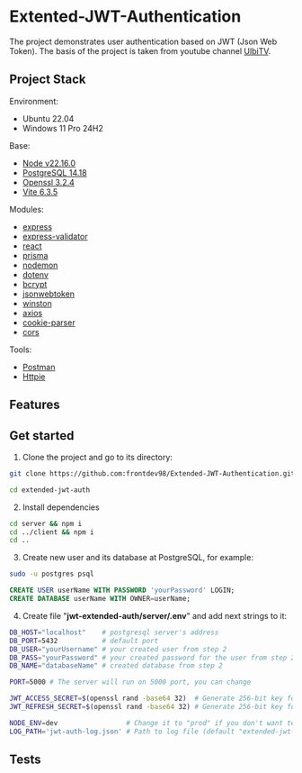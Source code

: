 # Extented-JWT-Authentication
The project demonstrates user authentication based on JWT (Json Web Token).
The basis of the project is taken from youtube channel [UlbiTV](https://www.youtube.com/watch?v=fN25fMQZ2v0&t=5160s&ab_channel=UlbiTV).

## Project Stack
Environment:
- Ubuntu 22.04
- Windows 11 Pro 24H2

Base:
- [Node v22.16.0](https://nodejs.org/en/blog/release/v22.16.0)
- [PostgreSQL 14.18](https://www.postgresql.org/about/news/postgresql-175-169-1513-1418-and-1321-released-3072/)
- [Openssl 3.2.4](https://www.openssl.org/)
- [Vite 6.3.5](https://vite.dev/)

Modules:
- [express](https://www.npmjs.com/package/express)
- [express-validator](https://www.npmjs.com/package/express-validator)
- [react](https://www.npmjs.com/package/react)
- [prisma](https://www.prisma.io/)
- [nodemon](https://www.npmjs.com/package/nodemon)
- [dotenv](https://www.npmjs.com/package/dotenv)
- [bcrypt](https://www.npmjs.com/package/bcrypt)
- [jsonwebtoken](https://www.npmjs.com/package/jsonwebtoken)
- [winston](https://www.npmjs.com/package/winston)
- [axios](https://www.npmjs.com/package/axios)
- [cookie-parser](https://www.npmjs.com/package/cookie-parser)
- [cors](https://www.npmjs.com/package/cors)

Tools:
- [Postman](https://www.postman.com/)
- [Httpie](https://httpie.io/)

## Features

## Get started
1. Clone the project and go to its directory:

```bash
git clone https://github.com:frontdev98/Extended-JWT-Authentication.git
```

```bash
cd extended-jwt-auth
```

2. Install dependencies
```bash
cd server && npm i
cd ../client && npm i
cd ..
```

3. Create new user and its database at PostgreSQL, for example:

```bash
sudo -u postgres psql
```

```sql
CREATE USER userName WITH PASSWORD 'yourPassword' LOGIN;
CREATE DATABASE userName WITH OWNER=userName;
```

4. Create file "**jwt-extended-auth/server/.env**" and add next strings to it:

```bash
DB_HOST="localhost"    # postgresql server's address
DB_PORT=5432           # default port
DB_USER="yourUsername" # your created user from step 2
DB_PASS="yourPassword" # your created password for the user from step 2
DB_NAME="databaseName" # created database from step 2

PORT=5000 # The server will run on 5000 port, you can change

JWT_ACCESS_SECRET=$(openssl rand -base64 32)  # Generate 256-bit key for access token
JWT_REFRESH_SECRET=$(openssl rand -base64 32) # Generate 256-bit key for refresh token

NODE_ENV=dev                 # Change it to "prod" if you don't want to see logs on console
LOG_PATH='jwt-auth-log.json' # Path to log file (default "extended-jwt-auth/jwt-auth-log.json")
```

## Tests